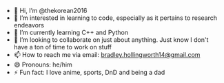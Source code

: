 - 👋 Hi, I’m @thekorean2016
- 👀 I’m interested in learning to code, especially as it pertains to research endeavors
- 🌱 I’m currently learning C++ and Python
- 💞️ I’m looking to collaborate on just about anything. Just know I don't have a ton of time to work on stuff
- 📫 How to reach me via email: bradley.hollingworth14@gmail.com
- 😄 Pronouns: he/him
- ⚡ Fun fact: I love anime, sports, DnD and being a dad

<!---
thekorean2016/thekorean2016 is a ✨ special ✨ repository because its `README.md` (this file) appears on your GitHub profile.
You can click the Preview link to take a look at your changes.
--->
